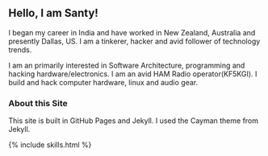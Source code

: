 

## Hello, I am Santy!

I began my career in India and have worked in New Zealand, Australia and presently Dallas, US. I am a tinkerer, hacker and avid follower of technology trends.

I am an primarily interested in Software Architecture, programming and hacking hardware/electronics. I am an avid HAM Radio operator(KF5KGI). I build and hack computer hardware, linux and audio gear.  


###




### 



### About this Site

This site is built in GitHub Pages and Jekyll. I used the Cayman theme from Jekyll.

<!-- Test include -->
{% include skills.html %}
